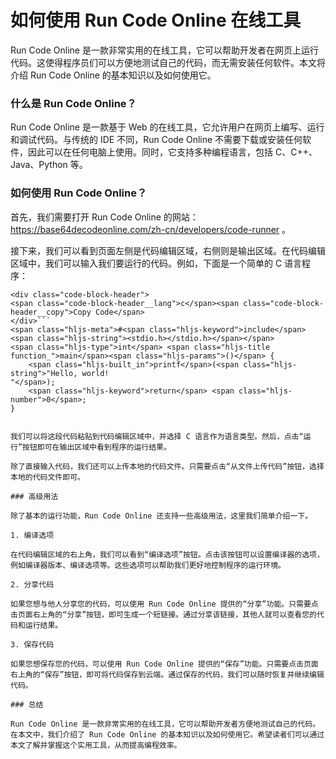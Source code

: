 如何使用 Run Code Online 在线工具
=========================

Run Code Online 是一款非常实用的在线工具，它可以帮助开发者在网页上运行代码。这使得程序员们可以方便地测试自己的代码，而无需安装任何软件。本文将介绍 Run Code Online 的基本知识以及如何使用它。

### 什么是 Run Code Online？

Run Code Online 是一款基于 Web 的在线工具，它允许用户在网页上编写、运行和调试代码。与传统的 IDE 不同，Run Code Online 不需要下载或安装任何软件，因此可以在任何电脑上使用。同时，它支持多种编程语言，包括 C、C++、Java、Python 等。

### 如何使用 Run Code Online？

首先，我们需要打开 Run Code Online 的网站：<https://base64decodeonline.com/zh-cn/developers/code-runner> 。

接下来，我们可以看到页面左侧是代码编辑区域，右侧则是输出区域。在代码编辑区域中，我们可以输入我们要运行的代码。例如，下面是一个简单的 C 语言程序：

```
<div class="code-block-header">
<span class="code-block-header__lang">c</span><span class="code-block-header__copy">Copy Code</span>
</div>```
<span class="hljs-meta">#<span class="hljs-keyword">include</span> <span class="hljs-string"><stdio.h></stdio.h></span></span>
<span class="hljs-type">int</span> <span class="hljs-title function_">main</span><span class="hljs-params">()</span> {
    <span class="hljs-built_in">printf</span>(<span class="hljs-string">"Hello, world!
"</span>);
    <span class="hljs-keyword">return</span> <span class="hljs-number">0</span>;
}

```
```

我们可以将这段代码粘贴到代码编辑区域中，并选择 C 语言作为语言类型。然后，点击“运行”按钮即可在输出区域中看到程序的运行结果。

除了直接输入代码，我们还可以上传本地的代码文件。只需要点击“从文件上传代码”按钮，选择本地的代码文件即可。

### 高级用法

除了基本的运行功能，Run Code Online 还支持一些高级用法，这里我们简单介绍一下。

1. 编译选项

在代码编辑区域的右上角，我们可以看到“编译选项”按钮。点击该按钮可以设置编译器的选项，例如编译器版本、编译选项等。这些选项可以帮助我们更好地控制程序的运行环境。

2. 分享代码

如果您想与他人分享您的代码，可以使用 Run Code Online 提供的“分享”功能。只需要点击页面右上角的“分享”按钮，即可生成一个短链接。通过分享该链接，其他人就可以查看您的代码和运行结果。

3. 保存代码

如果您想保存您的代码，可以使用 Run Code Online 提供的“保存”功能。只需要点击页面右上角的“保存”按钮，即可将代码保存到云端。通过保存的代码，我们可以随时恢复并继续编辑代码。

### 总结

Run Code Online 是一款非常实用的在线工具，它可以帮助开发者方便地测试自己的代码。在本文中，我们介绍了 Run Code Online 的基本知识以及如何使用它。希望读者们可以通过本文了解并掌握这个实用工具，从而提高编程效率。